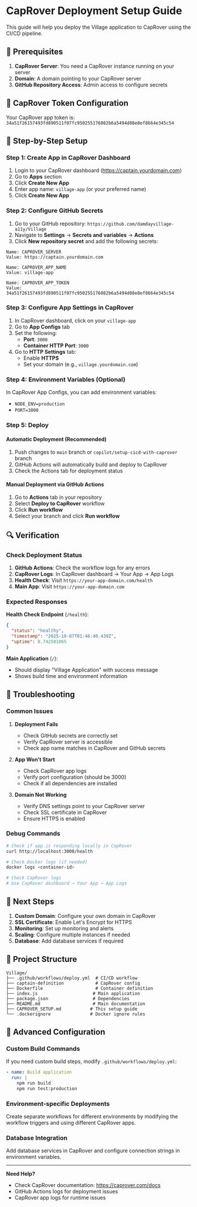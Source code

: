 # CapRover Deployment Setup Guide

This guide will help you deploy the Village application to CapRover using the CI/CD pipeline.

## 🎯 Prerequisites

1. **CapRover Server**: You need a CapRover instance running on your server
2. **Domain**: A domain pointing to your CapRover server
3. **GitHub Repository Access**: Admin access to configure secrets

## 🔐 CapRover Token Configuration

Your CapRover app token is: `34a51f26157493fd890511f07fc950255176082b6a5494d08e8ef8664e345c54`

## 📝 Step-by-Step Setup

### Step 1: Create App in CapRover Dashboard

1. Login to your CapRover dashboard (https://captain.yourdomain.com)
2. Go to **Apps** section
3. Click **Create New App**
4. Enter app name: `village-app` (or your preferred name)
5. Click **Create New App**

### Step 2: Configure GitHub Secrets

1. Go to your GitHub repository: `https://github.com/damdayvillage-a11y/Village`
2. Navigate to **Settings** → **Secrets and variables** → **Actions**
3. Click **New repository secret** and add the following secrets:

```
Name: CAPROVER_SERVER
Value: https://captain.yourdomain.com

Name: CAPROVER_APP_NAME  
Value: village-app

Name: CAPROVER_APP_TOKEN
Value: 34a51f26157493fd890511f07fc950255176082b6a5494d08e8ef8664e345c54
```

### Step 3: Configure App Settings in CapRover

1. In CapRover dashboard, click on your `village-app`
2. Go to **App Configs** tab
3. Set the following:
   - **Port**: `3000`
   - **Container HTTP Port**: `3000`
4. Go to **HTTP Settings** tab:
   - Enable **HTTPS**
   - Set your domain (e.g., `village.yourdomain.com`)

### Step 4: Environment Variables (Optional)

In CapRover App Configs, you can add environment variables:
- `NODE_ENV=production`
- `PORT=3000`

### Step 5: Deploy

#### Automatic Deployment (Recommended)
1. Push changes to `main` branch or `copilot/setup-cicd-with-caprover` branch
2. GitHub Actions will automatically build and deploy to CapRover
3. Check the Actions tab for deployment status

#### Manual Deployment via GitHub Actions
1. Go to **Actions** tab in your repository
2. Select **Deploy to CapRover** workflow
3. Click **Run workflow**
4. Select your branch and click **Run workflow**

## 🔍 Verification

### Check Deployment Status
1. **GitHub Actions**: Check the workflow logs for any errors
2. **CapRover Logs**: In CapRover dashboard → Your App → App Logs
3. **Health Check**: Visit `https://your-app-domain.com/health`
4. **Main App**: Visit `https://your-app-domain.com`

### Expected Responses

**Health Check Endpoint** (`/health`):
```json
{
  "status": "healthy",
  "timestamp": "2025-10-07T01:46:40.439Z",
  "uptime": 8.742581065
}
```

**Main Application** (`/`):
- Should display "Village Application" with success message
- Shows build time and environment information

## 🐛 Troubleshooting

### Common Issues

1. **Deployment Fails**
   - Check GitHub secrets are correctly set
   - Verify CapRover server is accessible
   - Check app name matches in CapRover and GitHub secrets

2. **App Won't Start**
   - Check CapRover app logs
   - Verify port configuration (should be 3000)
   - Check if all dependencies are installed

3. **Domain Not Working**
   - Verify DNS settings point to your CapRover server
   - Check SSL certificate in CapRover
   - Ensure HTTPS is enabled

### Debug Commands

```bash
# Check if app is responding locally in CapRover
curl http://localhost:3000/health

# Check Docker logs (if needed)
docker logs <container-id>

# Check CapRover logs
# Use CapRover dashboard → Your App → App Logs
```

## 🚀 Next Steps

1. **Custom Domain**: Configure your own domain in CapRover
2. **SSL Certificate**: Enable Let's Encrypt for HTTPS
3. **Monitoring**: Set up monitoring and alerts
4. **Scaling**: Configure multiple instances if needed
5. **Database**: Add database services if required

## 📁 Project Structure

```
Village/
├── .github/workflows/deploy.yml  # CI/CD workflow
├── captain-definition            # CapRover config
├── Dockerfile                    # Container definition  
├── index.js                     # Main application
├── package.json                 # Dependencies
├── README.md                    # Main documentation
├── CAPROVER_SETUP.md           # This setup guide
└── .dockerignore               # Docker ignore rules
```

## 🔧 Advanced Configuration

### Custom Build Commands
If you need custom build steps, modify `.github/workflows/deploy.yml`:

```yaml
- name: Build application
  run: |
    npm run build
    npm run test:production
```

### Environment-specific Deployments
Create separate workflows for different environments by modifying the workflow triggers and using different CapRover apps.

### Database Integration  
Add database services in CapRover and configure connection strings in environment variables.

---

**Need Help?** 
- Check CapRover documentation: https://caprover.com/docs
- GitHub Actions logs for deployment issues
- CapRover app logs for runtime issues